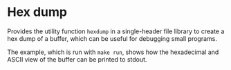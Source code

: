 Hex dump
===

Provides the utility function `hexdump` in a single-header file library to create a hex dump of a buffer, which can be useful for debugging small programs.

The example, which is run with `make run`, shows how the hexadecimal and ASCII view of the buffer can be printed to stdout.

